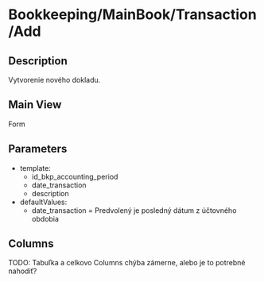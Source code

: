 # Bookkeeping/MainBook/Transaction/Add

## Description

Vytvorenie nového dokladu.

## Main View

Form

## Parameters

* template:
  * id_bkp_accounting_period
  * date_transaction
  * description
* defaultValues:
  * date_transaction = Predvolený je posledný dátum z účtovného obdobia

## Columns

TODO: Tabuľka a celkovo Columns chýba zámerne, alebo je to potrebné nahodiť?
